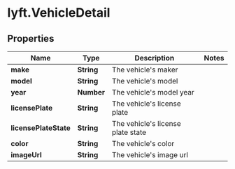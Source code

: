 # lyft.VehicleDetail

## Properties
Name | Type | Description | Notes
------------ | ------------- | ------------- | -------------
**make** | **String** | The vehicle&#39;s maker | 
**model** | **String** | The vehicle&#39;s model | 
**year** | **Number** | The vehicle&#39;s model year | 
**licensePlate** | **String** | The vehicle&#39;s license plate | 
**licensePlateState** | **String** | The vehicle&#39;s license plate state | 
**color** | **String** | The vehicle&#39;s color | 
**imageUrl** | **String** | The vehicle&#39;s image url | 


